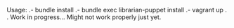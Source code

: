 Usage:
.- bundle install
.- bundle exec librarian-puppet install
.- vagrant up
.
. Work in progress... Might not work properly just yet.
